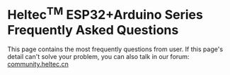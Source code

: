 # Heltec<sup>TM</sup> ESP32+Arduino Series Frequently Asked Questions

This page contains the most frequently questions from user. If this page's detail can't solve your problem, you can also talk in our forum: [community.heltec.cn](http://community.heltec.cn/)
